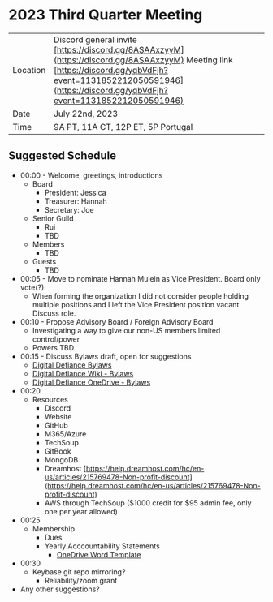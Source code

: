 # 2023 Third Quarter Meeting

|          |            |
|----------|------------|
| Location | Discord general invite [https://discord.gg/8ASAAxzyyM](https://discord.gg/8ASAAxzyyM) Meeting link [https://discord.gg/yqbVdFjh?event=1131852212050591946](https://discord.gg/yqbVdFjh?event=1131852212050591946)|
| Date     | July 22nd, 2023 |
| Time     | 9A PT, 11A CT, 12P ET, 5P Portugal |

## Suggested Schedule

- 00:00 - Welcome, greetings, introductions
  - Board
    - President: Jessica
    - Treasurer: Hannah
    - Secretary: Joe
  - Senior Guild
    - Rui
    - TBD
  - Members
    - TBD
  - Guests
    - TBD
- 00:05 - Move to nominate Hannah Mulein as Vice President. Board only vote(?).
  - When forming the organization I did not consider people holding multiple positions and I left the Vice President position vacant. Discuss role.
- 00:10 - Propose Advisory Board / Foreign Advisory Board
  - Investigating a way to give our non-US members limited control/power
  - Powers TBD 
- 00:15 - Discuss Bylaws draft, open for suggestions
  - [Digital Defiance Bylaws](https://digitaldefiance.org/bylaws)
  - [Digital Defiance Wiki - Bylaws](https://github.com/Digital-Defiance/Digital-Defiance/wiki/Bylaws)
  - [Digital Defiance OneDrive - Bylaws](https://digitaldefiance2-my.sharepoint.com/:w:/g/personal/jessica_digitaldefiance_org/EUCqhbtOOC9Knks90HWSHJ4BA9rBqzYwPh1kBmaqgcfrcw?e=bv65Nu)
- 00:20
  - Resources
    - Discord
    - Website
    - GitHub
    - M365/Azure
    - TechSoup
    - GitBook
    - MongoDB
    - Dreamhost [https://help.dreamhost.com/hc/en-us/articles/215769478-Non-profit-discount](https://help.dreamhost.com/hc/en-us/articles/215769478-Non-profit-discount)
    - AWS through TechSoup ($1000 credit for $95 admin fee, only one per year allowed)
- 00:25
  - Membership
    - Dues
    - Yearly Acccountability Statements
      - [OneDrive Word Template](https://digitaldefiance2-my.sharepoint.com/:w:/g/personal/jessica_digitaldefiance_org/EQ1TX6j4rfVOqREinRdclwQBFWSmnb7uBMY9ILW_itknsw?e=DqFsVD)
- 00:30
  - Keybase git repo mirroring?
    - Reliability/zoom grant
- Any other suggestions?
